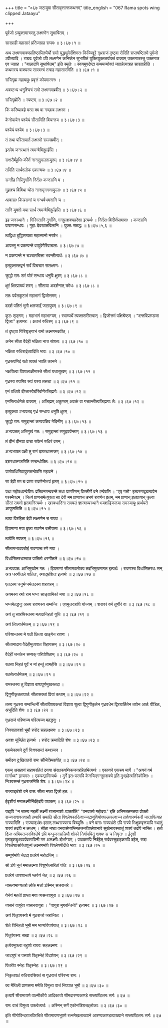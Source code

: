 +++
title = "०६७ जटायुषा सीतावृत्तान्तकथनम्"
title_english = "067 Rama spots wing clipped Jataayu"

+++


पूर्वजो ऽप्युक्तमात्रस्तु लक्ष्मणेन सुभाषितम् ।  

सारग्राही महासारं प्रतिजग्राह राघवः  ॥  ३।६७।१  ॥   

अथ लक्ष्मणवाक्यप्रतिष्ठापितधैर्यो रामो युद्धभूमेर्दक्षिणतः किञ्चिद्दूरे
गृध्रराजं दृष्ट्वा रोदिति सप्तषष्टितमे पूर्वजो ऽपीत्यादि । राघवः पूर्वजो
ऽपि लक्ष्मणेन कनिष्ठेन सुभाषितं युक्तियुक्ततयोक्तं वाक्यम् उक्तमात्रस्तु
उक्तमात्र एव जग्राह । "बालादपि सुभाषितम्" इति स्मृतेः । स्वयमुपदेष्टा
कथमन्योक्तं जग्राहेत्यत्राह सारग्राहीति । कथमस्य वाक्यस्य सारवत्त्वं
तत्राह महासारमिति  ॥  ३।६७।१  ॥   

  

सन्निगृह्य महाबाहुः प्रवृत्तं कोपमात्मनः ।  

अवष्टभ्य धनुश्चित्रं रामो लक्ष्मणमब्रवीत्  ॥  ३।६७।२  ॥   

सन्निगृह्येति । स्पष्टम्  ॥  ३।६७।२  ॥   

  

किं करिष्यावहे वत्स क्व वा गच्छाव लक्ष्मण ।  

केनोपायेन पश्येयं सीतामिति विचन्तय  ॥  ३।६७।३  ॥   

पश्येयं पश्येव  ॥  ३।६७।३  ॥   

  

तं तथा परितापार्तं लक्ष्मणो राममब्रवीत् ।  

इदमेव जनस्थानं त्वमन्वेषितुमर्हसि ।  

राक्षसैर्बहुभिः कीर्णं नानाद्रुमलतायुतम्  ॥  ३।६७।४  ॥   

तमिति सार्धश्लोक एकान्वयः  ॥  ३।६७।४  ॥   

  

सन्तीह गिरिदुर्गाणि निर्दराः कन्दराणि व ।  

गुहाश्च विविधा घोरा नानामृगगणाकुलाः  ॥  ३।६७।५  ॥   

आवासाः किन्नराणां च गन्धर्वभवनानि च ।  

तानि युक्तो मया सार्धं त्वमन्वेषितुर्महसि  ॥  ३।६७।६  ॥   

इह जनस्थाने । गिरिगतानि दुर्गाणि, गन्तुमशक्यप्रदेशा इत्यर्थः । निर्दराः
विदीर्णपाषाणाः । कन्दराणि पाषाणसन्धयः । गुहाः देवखातबिलानि । युक्तः
सन्नद्धः  ॥  ३।६७।५,६  ॥   

  

त्वद्विधा बुद्धिसम्पन्ना महात्मानो नरर्षभ ।  

आपत्सु न प्रकम्पन्ते वायुवेगैरिवाचलाः  ॥  ३।६७।७  ॥   

न प्रकम्पन्ते न चञ्चलचित्ता भवन्तीत्यर्थः  ॥  ३।६७।७  ॥   

  

इत्युक्तस्तद्वनं सर्वं विचचार सलक्ष्मणः ।  

क्रुद्धो रामः शरं घोरं सन्धाय धनुषि क्षुरम्  ॥  ३।६७।८  ॥   

क्षुरं क्षिरप्राख्यं शरम् । सीताया अदर्शनात् क्रोधः  ॥  ३।६७।८  ॥   

  

ततः पर्वतकूटाभं महाभागं द्विजोत्तमम् ।  

ददर्श पतितं भूमौ क्षतजार्द्रं जटायुषम्  ॥  ३।६७।९  ॥   

कूटः शृङ्गम् । महाभागं महाभाग्यम् । स्वाम्यर्थे त्यक्तशरीरत्वात् ।
द्विजोत्तमं पक्षिश्रेष्ठम् । "दन्तविप्राण्डजा द्विजाः" इत्यमरः । क्षतजं
रुधिरम्  ॥  ३।६७।९  ॥   

  

तं दृष्ट्वा गिरिशृङ्गाभं रामो लक्ष्मणमब्रवीत् ।  

अनेन सीता वैदेही भक्षिता नात्र संशसः  ॥  ३।६७।१०  ॥   

भक्षिता रुधिरार्द्रत्वादिति भावः  ॥  ३।६७।१०  ॥   

  

गृध्ररूपमिदं रक्षो व्यक्तं भवति कानने ।  

भक्षयित्वा विशालाक्षीमास्ते सीतां यथासुखम्  ॥  ३।६७।११  ॥   

गृध्रस्य रुपमिव रूपं यस्य तत्तथा  ॥  ३।६७।११  ॥   

  

एनं वधिष्ये दीप्तास्यैर्घोरैर्बाणैरजिह्मगैः  ॥  ३।६७।१२  ॥   

एनमित्यर्धमेकं वाक्यम् । अजिह्मम् अकुण्ठम् अवक्रं वा गच्छन्तीत्यजिह्मगाः
तैः  ॥  ३।६७।१२  ॥   

  

इत्युक्त्वा ऽभ्यपतद् गृध्रं सन्धाय धनुषि क्षुरम् ।  

क्रुद्धो रामः समुद्रान्तां कम्पयन्निव मेदिनीम्  ॥  ३।६७।१३  ॥   

अभ्यपतत् अभिमुखं गतः । समुद्रान्तां समुद्रपर्यन्ताम्  ॥  ३।६७।१३  ॥   

  

तं दीनं दीनया वाचा सफेनं रुधिरं वमन् ।  

अभ्यभाषत पक्षी तु रामं दशरथात्मजम्  ॥  ३।६७।१४  ॥   

दशरथात्मजमिति सम्बन्धोक्तिः  ॥  ३।६७।१४  ॥   

  

यामोषधिमिवायुष्मन्नन्वेषसि महावने ।  

सा देवी मम च प्राणा रावणेनोभयं हृतम्  ॥  ३।६७।१५  ॥   

यथा महौषध्यन्वेषिणः प्रतिवनमन्वषन्ते तथा यामस्मिन् विस्तीर्णे वने
ऽन्वेषसि । "एषृ गतौ" इत्यस्माद्व्यत्ययेन परस्मैपदम् । नित्यं
प्राणसमेत्युक्ता सा देवी मम प्राणाश्च उभयं रावणेन हृतम्, मम प्राणान्
हृतप्रायान् कृत्वा सीतां रावणो हृतवानित्यर्थः । खरवधादिना रामबलं
ज्ञात्वाप्यस्थाने भयशङ्कितया रामस्यायुः प्रार्थयते आयुष्मन्निति  ॥ 
३।६७।१५  ॥   

  

त्वया विरहिता देवी लक्ष्मणेन च राघव ।  

ह्रियमाणा मया दृष्टा रावणेन बलीयसा  ॥  ३।६७।१६  ॥   

त्वयेति स्पष्टम्  ॥  ३।६७।१६  ॥   

  

सीतामभ्यवपन्नोहं रावणश्च रणे मया ।  

विध्वंसितरथश्चात्र पातितो धरणीतले  ॥  ३।६७।१७  ॥   

अभ्यवपन्नः आभिमुख्येन गतः । ह्रियमाणां सीतामवलोक्य तदभिमुखमागत इत्यर्थः
। रावणश्च विध्वंसितरथः सन् अत्र धरणीतले पातितः, रथाद्भ्रंशितः इत्यर्थः
 ॥  ३।६७।१७  ॥   

  

एतदस्य धनुर्भग्नमेतदस्य शरावरम् ।  

अयमस्य रथो राम भग्नः साङ्ग्रामिको मया  ॥  ३।६७।१८  ॥   

भग्नमेतद्धनुः अस्य रावणस्य सम्बन्धि । एवमुत्तरत्रापि योज्यम् । शरावरं
वर्म तूर्णीरं वा  ॥  ३।६७।१८  ॥   

  

अयं तु सारथिस्तस्य मत्पक्षनिहतो युधि  ॥  ३।६७।१९  ॥   

अयं त्वित्यर्धमेकम्  ॥  ३।६७।१९  ॥   

  

परिश्रान्तस्य मे पक्षौ छित्त्वा खङ्गेन रावणः ।  

सीतामादाय वैदेहीमुत्पपात विहायसम्  ॥  ३।६७।२०  ॥   

वैदेहीं जनकेन सम्यक् परिपोषिताम्  ॥  ३।६७।२०  ॥   

  

रक्षसा निहतं पूर्वं न मां हन्तुं त्वमर्हसि  ॥  ३।६७।२१  ॥   

रक्षसेत्यर्धमेकम्  ॥  ३।६७।२१  ॥   

  

रामस्तस्य तु विज्ञाय बाष्पपूर्णमुखस्तदा ।  

द्विगुणीकृततापार्तः सीतासक्तां प्रियां कथाम्  ॥  ३।६७।२२  ॥   

तस्य गृध्रस्य सम्बन्धिनीं सीताविषयकथां विज्ञाय श्रुत्वा द्विगुणीकृतेन
गृध्रवधेन द्विरावर्तितेन तापेन आर्तः पीडितः, अभूदिति शेषः  ॥  ३।६७।२२
 ॥   

  

गृध्रराजं परिष्वज्य परित्यज्य महद्धनुः ।  

निपपातावशो भूमौ रुरोद सहलक्ष्मणः  ॥  ३।६७।२३  ॥   

अवशः मूर्च्छित इत्यर्थः । रुरोद क्रमादिति शेषः  ॥  ३।६७।२३  ॥   

  

एकमेकायने दुर्गे निःश्वसन्तं कथञ्चन ।  

समीक्ष्य दुःखिततरो रामः सौमित्रिमब्रवीत्  ॥  ३।६७।२४  ॥   

एकम् असहायं सहायरहितं दयया संरक्षकपथिकजनरहितमित्यर्थः । एकायने एकस्य
मार्गे । "अयनं वर्म मार्गाध्व" इत्यमरः । एकपद्यामित्यर्थः । दुर्गे इतः
परमपि केनचिद्गन्तुमशक्ये इति दुःखहेत्वतिरेकोक्तिः । निःश्वसन्तं
गृध्रराजमिति शेषः  ॥  ३।६७।२४  ॥   

  

राज्याद्भ्रंशो वने वासः सीता नष्टा द्विजो हतः ।  

ईदृशीयं ममालक्ष्मीर्निर्दहेदपि पावकम्  ॥  ३।६७।२५  ॥   

यद्यपि "न चास्य महतीं लक्ष्मीं राज्यनाशो ऽपकर्षति" "वनवासो महोदयः" इति
अभिमततमतया प्रोक्तौ राज्यनाशवनवासौ तथापि सम्प्रति सीता
विश्लेषकारित्वाज्जटायुवियोगफलकत्वाच्च तावेवानर्थकरौ जातावित्याह
राज्यादिति । राज्याद्भ्रंशः हठात् लब्धराज्यस्य विच्युतिः । वने वासः
राज्यभ्रंशे ऽपि राज्ये भिक्षुकवृत्तयापि स्थातुं शक्यं तदपि न लब्धम् ।
सीता नष्टा वनवासेप्यभिमतजनविश्लेषाभावे सुखेनावस्थातुं शक्यं तदपि नास्ति
। हतो द्विजः अभिमतजनविश्लेषे ऽपि बन्धुजनसन्निधौ शोको निर्वापयितुं शक्यः
स च निवृत्तः । ईदृशी एतादृशदुःखपर्यवसायिनी मम अलक्ष्मीः दौर्भाग्यम् ।
पावकमपि निर्दहेत् सर्ववस्तुदाहकमपि दहेत्, सदा विश्लेषप्रसक्तिशून्यं
लक्ष्मणमपि विश्लेषयेदिति भावः  ॥  ३।६७।२५  ॥   

  

सम्पूर्णमपि चेदद्य प्रतरेयं महोदधिम् ।  

सो ऽपि नूनं ममालक्ष्म्या विशुष्येत्सरितां पतिः  ॥  ३।६७।२६  ॥   

प्रतरेयं तापशान्तये प्लवेयं चेत्  ॥  ३।६७।२६  ॥   

  

नास्त्यभाग्यतरो लोके मत्तो ऽस्मिन् सचराचरे ।  

येनेयं महती प्राप्ता मया व्यसनवागुरा  ॥  ३।६७।२७  ॥   

व्यसनं वागुरेव व्यसनवागुरा । "वागुरा मृगबन्धिनी" इत्यमरः  ॥  ३।६७।२७  ॥   

  

अयं पितृवयस्यो मे गृध्रराजो जरान्वितः ।  

शेते विनिहतो भूमौ मम भाग्यविपर्ययात्  ॥  ३।६७।२८  ॥   

पितुर्वयस्यः सखा  ॥  ३।६७।२८  ॥   

  

इत्येवमुक्त्वा बहुशो राघवः सहलक्ष्मणः ।  

जाटयुषं च पस्पर्श पितृस्नेहं विदर्शयन्  ॥  ३।६७।२९  ॥   

पितरीव स्नेहः पितृस्नेहः  ॥  ३।६७।२९  ॥   

  

निकृत्तपक्षं रुधिरावसिक्तं स गृध्रराजं परिरभ्य रामः ।  

क्व मैथिली प्राणसमा ममेति विमुच्य वाचं निपपात भूमौ  ॥  ३।६७।३०  ॥   

इत्यार्षे श्रीरामायणे वाल्मीकीये आदिकाव्ये श्रीमदारण्यकाण्डे
सप्तषष्टितमः सर्गः  ॥  ६७  ॥   

रामः वाचं विमुच्य उक्त्वेत्यर्थः । अस्मिन् सर्गे एकोनत्रिंशच्छ्लोकाः  ॥ 
३।६७।३०  ॥   

इति श्रीगोविन्दराजविरचिते श्रीरामायणभूषणे रत्नमेखलाख्याने
आरण्यकाण्डव्याख्याने सप्तषष्टितमः सर्गः  ॥  ६७  ॥   


